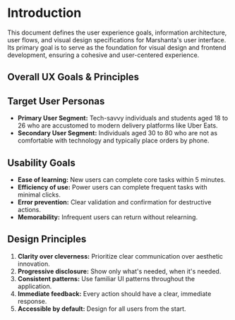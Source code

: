 # Introduction

This document defines the user experience goals, information architecture, user flows, and visual design specifications for Marshanta's user interface. Its primary goal is to serve as the foundation for visual design and frontend development, ensuring a cohesive and user-centered experience.

## Overall UX Goals & Principles

## Target User Personas

-   **Primary User Segment:** Tech-savvy individuals and students aged 18 to 26 who are accustomed to modern delivery platforms like Uber Eats.
-   **Secondary User Segment:** Individuals aged 30 to 80 who are not as comfortable with technology and typically place orders by phone.

## Usability Goals

-   **Ease of learning:** New users can complete core tasks within 5 minutes.
-   **Efficiency of use:** Power users can complete frequent tasks with minimal clicks.
-   **Error prevention:** Clear validation and confirmation for destructive actions.
-   **Memorability:** Infrequent users can return without relearning.

## Design Principles

1.  **Clarity over cleverness:** Prioritize clear communication over aesthetic innovation.
2.  **Progressive disclosure:** Show only what's needed, when it's needed.
3.  **Consistent patterns:** Use familiar UI patterns throughout the application.
4.  **Immediate feedback:** Every action should have a clear, immediate response.
5.  **Accessible by default:** Design for all users from the start.
